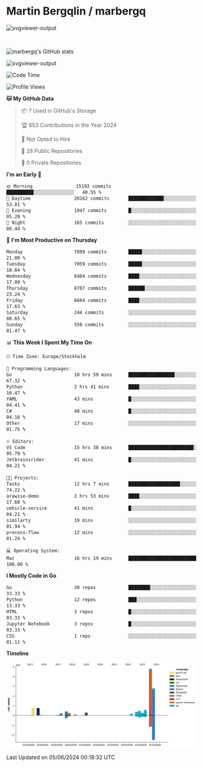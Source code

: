 # Martin Bergqlin / marbergq

![svgviewer-output](https://user-images.githubusercontent.com/2405410/206014777-22d41ecb-c24f-421d-b7d9-bba2cb5bb0de.svg)

<br>

<!--- [![Martin's Week](https://github-readme-stats.vercel.app/api/wakatime?username=marbergq&theme=dark)](https://github.com/anuraghazra/github-readme-stats) -->

![marbergq's GitHub stats](https://github-readme-stats.vercel.app/api?username=marbergq&count_private=true&show_icons=true)

![svgviewer-output](https://wakatime.com/badge/user/3f0a2069-6683-4e19-9a4a-7d21ea815067.svg)

<!--START_SECTION:waka-->
![Code Time](http://img.shields.io/badge/Code%20Time-4%2C113%20hrs%2036%20mins-blue)

![Profile Views](http://img.shields.io/badge/Profile%20Views-0-blue)

**🐱 My GitHub Data** 

> 📦 ? Used in GitHub's Storage 
 > 
> 🏆 853 Contributions in the Year 2024
 > 
> 🚫 Not Opted to Hire
 > 
> 📜 28 Public Repositories 
 > 
> 🔑 0 Private Repositories 
 > 
**I'm an Early 🐤** 

```text
🌞 Morning                15193 commits       ██████████░░░░░░░░░░░░░░░   40.55 % 
🌆 Daytime                20162 commits       █████████████░░░░░░░░░░░░   53.81 % 
🌃 Evening                1947 commits        █░░░░░░░░░░░░░░░░░░░░░░░░   05.20 % 
🌙 Night                  165 commits         ░░░░░░░░░░░░░░░░░░░░░░░░░   00.44 % 
```
📅 **I'm Most Productive on Thursday** 

```text
Monday                   7899 commits        █████░░░░░░░░░░░░░░░░░░░░   21.08 % 
Tuesday                  7059 commits        █████░░░░░░░░░░░░░░░░░░░░   18.84 % 
Wednesday                6404 commits        ████░░░░░░░░░░░░░░░░░░░░░   17.09 % 
Thursday                 8707 commits        ██████░░░░░░░░░░░░░░░░░░░   23.24 % 
Friday                   6604 commits        ████░░░░░░░░░░░░░░░░░░░░░   17.63 % 
Saturday                 244 commits         ░░░░░░░░░░░░░░░░░░░░░░░░░   00.65 % 
Sunday                   550 commits         ░░░░░░░░░░░░░░░░░░░░░░░░░   01.47 % 
```


📊 **This Week I Spent My Time On** 

```text
🕑︎ Time Zone: Europe/Stockholm

💬 Programming Languages: 
Go                       10 hrs 59 mins      █████████████████░░░░░░░░   67.32 % 
Python                   2 hrs 41 mins       ████░░░░░░░░░░░░░░░░░░░░░   16.47 % 
YAML                     43 mins             █░░░░░░░░░░░░░░░░░░░░░░░░   04.41 % 
C#                       40 mins             █░░░░░░░░░░░░░░░░░░░░░░░░   04.16 % 
Other                    17 mins             ░░░░░░░░░░░░░░░░░░░░░░░░░   01.75 % 

🔥 Editors: 
VS Code                  15 hrs 38 mins      ████████████████████████░   95.79 % 
Jetbrainsrider           41 mins             █░░░░░░░░░░░░░░░░░░░░░░░░   04.21 % 

🐱‍💻 Projects: 
Tasks                    12 hrs 7 mins       ███████████████████░░░░░░   74.22 % 
arawise-demo             2 hrs 53 mins       ████░░░░░░░░░░░░░░░░░░░░░   17.68 % 
vehicle-service          41 mins             █░░░░░░░░░░░░░░░░░░░░░░░░   04.21 % 
similarty                19 mins             ░░░░░░░░░░░░░░░░░░░░░░░░░   01.94 % 
process-flow             12 mins             ░░░░░░░░░░░░░░░░░░░░░░░░░   01.24 % 

💻 Operating System: 
Mac                      16 hrs 19 mins      █████████████████████████   100.00 % 
```

**I Mostly Code in Go** 

```text
Go                       30 repos            ████████░░░░░░░░░░░░░░░░░   33.33 % 
Python                   12 repos            ███░░░░░░░░░░░░░░░░░░░░░░   13.33 % 
HTML                     3 repos             █░░░░░░░░░░░░░░░░░░░░░░░░   03.33 % 
Jupyter Notebook         3 repos             █░░░░░░░░░░░░░░░░░░░░░░░░   03.33 % 
CSS                      1 repo              ░░░░░░░░░░░░░░░░░░░░░░░░░   01.11 % 
```



**Timeline**

![Lines of Code chart](https://raw.githubusercontent.com/marbergq/marbergq/main/assets/bar_graph.png)


 Last Updated on 05/06/2024 00:18:32 UTC
<!--END_SECTION:waka-->
